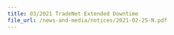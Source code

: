 ```yaml
---
title: 03/2021 TradeNet Extended Downtime
file_url: /news-and-media/notices/2021-02-25-N.pdf
---
```

